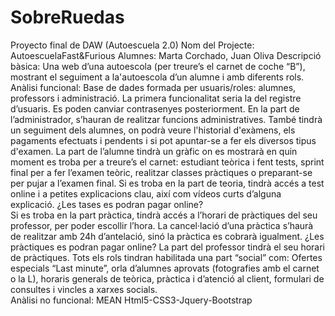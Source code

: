 # SobreRuedas
Proyecto final de DAW (Autoescuela 2.0)
Nom del Projecte: AutoescuelaFast&Furious
Alumnes: Marta Corchado, Juan Oliva
Descripció bàsica:
Una web d’una autoescola (per treure’s el carnet de coche “B”), mostrant el seguiment a la'autoescola d’un alumne i amb diferents rols.
Anàlisi funcional:
Base de dades formada per usuaris/roles: alumnes, professors i administració.
La primera funcionalitat seria la del registre d’usuaris. Es poden canviar contrasenyes  posteriorment.
En la part de l’administrador, s’hauran de realitzar funcions administratives. També tindrà un seguiment dels alumnes, on podrà veure l'historial d'exàmens, els pagaments efectuats i pendents i si pot apuntar-se a fer els diversos tipus d'examen. 
La part de l’alumne tindrà un gràfic on es mostrarà en quin moment es troba per a treure’s el carnet: estudiant teòrica i fent tests, sprint final per a fer l’examen teòric, realitzar classes pràctiques o preparant-se per pujar a l’examen final.
Si es troba en la part de teoria, tindrà accés a test online i a petites explicacions clau, així com vídeos curts d’alguna explicació. ¿Les tases es podran pagar online?  
Si es troba en la part pràctica, tindrà accés a l’horari de pràctiques del seu professor, per poder escollir l’hora. La cancel·lació d’una pràctica s’haurà de realitzar amb 24h d’antelació, sinó la pràctica es cobrarà igualment.  ¿Les pràctiques es podran pagar online? 
La part del professor tindrà el seu horari de pràctiques. 
Tots els rols tindran habilitada una part “social” com: Ofertes especials “Last minute”, orla d’alumnes aprovats (fotografies amb el carnet o la L), horaris generals de teòrica, pràctica i d’atenció al client, formulari de consultes i vincles a xarxes socials.   
Anàlisi no funcional:
MEAN
Html5-CSS3-Jquery-Bootstrap
